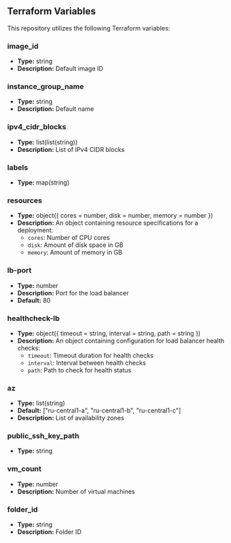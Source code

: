 ## Terraform Variables

This repository utilizes the following Terraform variables:

### image_id

- **Type:** string
- **Description:** Default image ID

### instance_group_name

- **Type:** string
- **Description:** Default name

### ipv4_cidr_blocks

- **Type:** list(list(string))
- **Description:** List of IPv4 CIDR blocks

### labels

- **Type:** map(string)

### resources

- **Type:** object({ cores = number, disk = number, memory = number })
- **Description:** An object containing resource specifications for a deployment:
  - `cores`: Number of CPU cores
  - `disk`: Amount of disk space in GB
  - `memory`: Amount of memory in GB

### lb-port

- **Type:** number
- **Description:** Port for the load balancer
- **Default:** 80

### healthcheck-lb

- **Type:** object({ timeout = string, interval = string, path = string })
- **Description:** An object containing configuration for load balancer health checks:
  - `timeout`: Timeout duration for health checks
  - `interval`: Interval between health checks
  - `path`: Path to check for health status

### az

- **Type:** list(string)
- **Default:** ["ru-central1-a", "ru-central1-b", "ru-central1-c"]
- **Description:** List of availability zones

### public_ssh_key_path

- **Type:** string

### vm_count

- **Type:** number
- **Description:** Number of virtual machines

### folder_id

- **Type:** string
- **Description:** Folder ID
